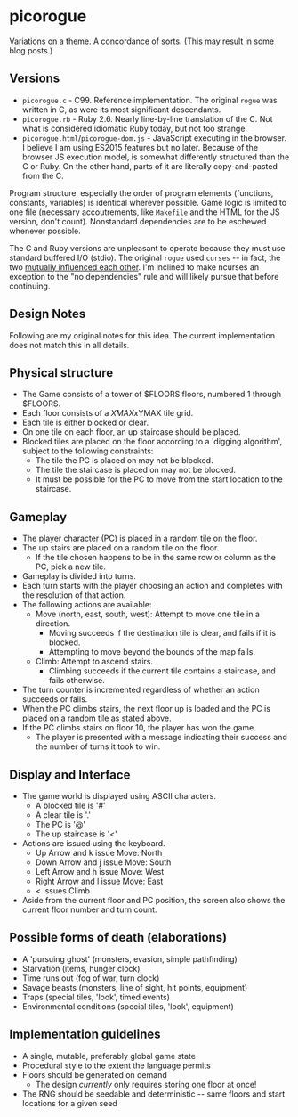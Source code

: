 # picorogue

Variations on a theme. A concordance of sorts. (This may result in some blog posts.)

## Versions

- `picorogue.c` - C99. Reference implementation. The original `rogue` was written in C, as were its most significant descendants.
- `picorogue.rb` - Ruby 2.6. Nearly line-by-line translation of the C. Not what is considered idiomatic Ruby today, but not too strange.
- `picorogue.html`/`picorogue-dom.js` - JavaScript executing in the browser. I believe I am using ES2015 features but no later. Because of the browser JS execution model, is somewhat differently structured than the C or Ruby. On the other hand, parts of it are literally copy-and-pasted from the C.

Program structure, especially the order of program elements (functions, constants, variables) is identical wherever possible. Game logic is limited to one file (necessary accoutrements, like `Makefile` and the HTML for the JS version, don't count). Nonstandard dependencies are to be eschewed whenever possible.

The C and Ruby versions are unpleasant to operate because they must use standard buffered I/O (stdio). The original `rogue` used `curses` -- in fact, the two [mutually influenced each other](<https://en.wikipedia.org/wiki/Rogue_(video_game)#At_UC_Berkeley>). I'm inclined to make ncurses an exception to the "no dependencies" rule and will likely pursue that before continuing.

## Design Notes

Following are my original notes for this idea. The current implementation does not match this in all details.

## Physical structure

- The Game consists of a tower of $FLOORS floors, numbered 1 through $FLOORS.
- Each floor consists of a $XMAXx$YMAX tile grid.
- Each tile is either blocked or clear.
- On one tile on each floor, an up staircase should be placed.
- Blocked tiles are placed on the floor according to a 'digging algorithm', subject to the following constraints:
  - The tile the PC is placed on may not be blocked.
  - The tile the staircase is placed on may not be blocked.
  - It must be possible for the PC to move from the start location to the staircase.

## Gameplay

- The player character (PC) is placed in a random tile on the floor.
- The up stairs are placed on a random tile on the floor.
  - If the tile chosen happens to be in the same row or column as the PC, pick a new tile.
- Gameplay is divided into turns.
- Each turn starts with the player choosing an action and completes with the resolution of that action.
- The following actions are available:
  - Move (north, east, south, west): Attempt to move one tile in a direction.
    - Moving succeeds if the destination tile is clear, and fails if it is blocked.
    - Attempting to move beyond the bounds of the map fails.
  - Climb: Attempt to ascend stairs.
    - Climbing succeeds if the current tile contains a staircase, and fails otherwise.
- The turn counter is incremented regardless of whether an action succeeds or fails.
- When the PC climbs stairs, the next floor up is loaded and the PC is placed on a random tile as stated above.
- If the PC climbs stairs on floor 10, the player has won the game.
  - The player is presented with a message indicating their success and the number of turns it took to win.

## Display and Interface

- The game world is displayed using ASCII characters.
  - A blocked tile is '#'
  - A clear tile is '.'
  - The PC is '@'
  - The up staircase is '<'
- Actions are issued using the keyboard.
  - Up Arrow and k issue Move: North
  - Down Arrow and j issue Move: South
  - Left Arrow and h issue Move: West
  - Right Arrow and l issue Move: East
  - < issues Climb
- Aside from the current floor and PC position, the screen also shows the current floor number and turn count.

## Possible forms of death (elaborations)

- A 'pursuing ghost' (monsters, evasion, simple pathfinding)
- Starvation (items, hunger clock)
- Time runs out (fog of war, turn clock)
- Savage beasts (monsters, line of sight, hit points, equipment)
- Traps (special tiles, 'look', timed events)
- Environmental conditions (special tiles, 'look', equipment)

## Implementation guidelines

- A single, mutable, preferably global game state
- Procedural style to the extent the language permits
- Floors should be generated on demand
  - The design _currently_ only requires storing one floor at once!
- The RNG should be seedable and deterministic -- same floors and start locations for a given seed
